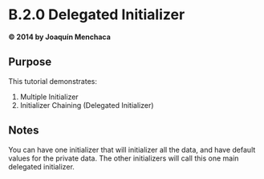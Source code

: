 # B.2.0 Delegated Initializer
**© 2014 by Joaquín Menchaca**

## Purpose

This tutorial demonstrates:

1. Multiple Initializer
3. Initializer Chaining (Delegated Initializer)

## Notes

You can have one initializer that will initializer all the data, and have default values for the private data.  The other initializers will call this one main delegated initializer.  
